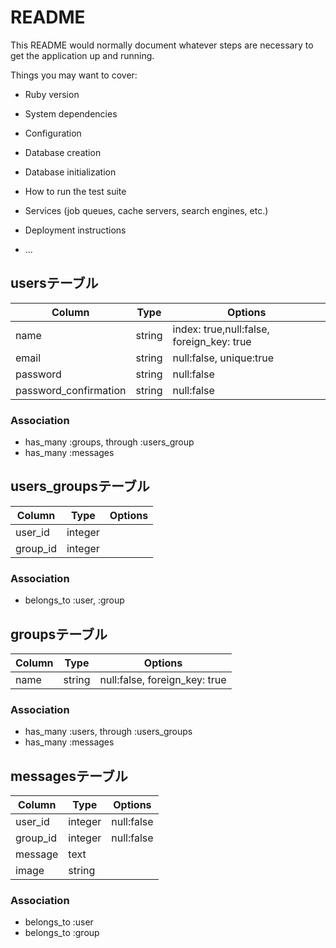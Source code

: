 # README

This README would normally document whatever steps are necessary to get the
application up and running.

Things you may want to cover:

* Ruby version

* System dependencies

* Configuration

* Database creation

* Database initialization

* How to run the test suite

* Services (job queues, cache servers, search engines, etc.)

* Deployment instructions

* ...
## usersテーブル
|Column                 |Type        |Options                                  |
|-----------------------|------------|-----------------------------------------|
|name                   |string      |index: true,null:false, foreign_key: true|
|email                  |string      |null:false, unique:true                  |
|password               |string      |null:false                               |
|password_confirmation  |string      |null:false                               |

### Association
- has_many :groups, through :users_group
- has_many :messages


## users_groupsテーブル
|Column    |Type      |Options                      |
|----------|----------|-----------------------------|
|user_id   |integer   |                             |
|group_id  |integer   |                             |

### Association
- belongs_to :user, :group

## groupsテーブル
|Column    |Type      |Options                      |
|----------|----------|-----------------------------|
|name      |string    |null:false, foreign_key: true|

### Association
- has_many :users, through :users_groups
- has_many :messages

## messagesテーブル
|Column    |Type      |Options                      |
|----------|----------|-----------------------------|
|user_id   |integer   |null:false                   |
|group_id  |integer   |null:false                   |
|message   |text      |                             |
|image     |string    |                             |

### Association
- belongs_to :user
- belongs_to :group
